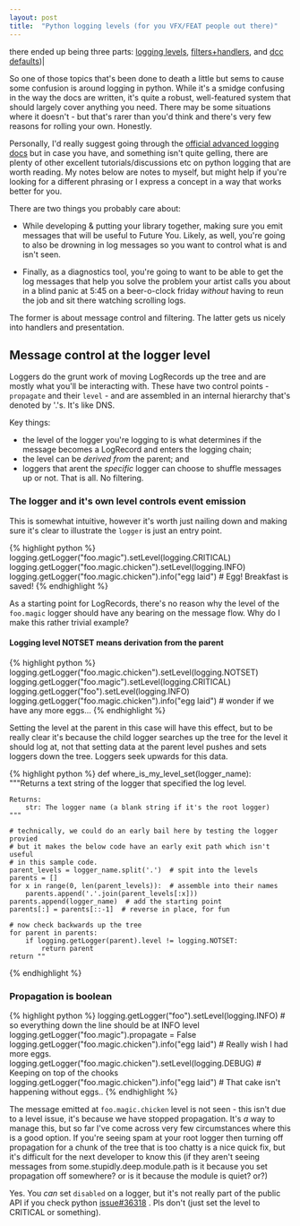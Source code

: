 ```yaml
---
layout: post
title:  "Python logging levels (for you VFX/FEAT people out there)"
---
```

there ended up being three parts: [logging levels][pt1], [filters+handlers][pt2], and [dcc defaults][pt3])|

So one of those topics that's been done to death a little but sems to cause some confusion is around logging in python. While it's a smidge confusing in the way the docs are written, it's quite a robust, well-featured system that should largely cover anything you need. There may be some situations where it doesn't - but that's rarer than you'd think and there's very few reasons for rolling your own. Honestly.

Personally, I'd really suggest going through the [official advanced logging docs][python-advanced-logging] but in case you have, and something isn't quite gelling, there are plenty of other excellent tutorials/discussions etc on python logging that are worth reading. My notes below are notes to myself, but might help if you're looking for a different phrasing or I express a concept in a way that works better for you.

There are two things you probably care about:

  - While developing & putting your library together, making sure you emit messages that will be useful to Future You. Likely, as well, you're going to also be drowning in log messages so you want to control what is and isn't seen. 

  - Finally, as a diagnostics tool, you're going to want to be able to get the log messages that help you solve the problem your artist calls you about in a blind panic at 5:45 on a beer-o-clock friday _without_ having to reun the job and sit there watching scrolling logs.

The former is about message control and filtering. The latter gets us nicely into handlers and presentation.

## Message control at the logger level

Loggers do the grunt work of moving LogRecords up the tree and are mostly what you'll be interacting with. These have two control points - `propagate` and their `level` - and are assembled in an internal hierarchy that's denoted by '.'s. It's like DNS.

Key things:
  - the level of the logger you're logging to is what determines if the message becomes a LogRecord and enters the logging chain;
  - the level can be _derived from_ the parent; and
  - loggers that arent the *specific* logger can choose to shuffle messages up or not. That is all. No filtering.
    

### The logger and it's own level controls event emission

This is somewhat intuitive, however it's worth just nailing down and making sure it's clear to illustrate the `logger` is just an entry point.

{% highlight python %}
logging.getLogger("foo.magic").setLevel(logging.CRITICAL)
logging.getLogger("foo.magic.chicken").setLevel(logging.INFO)
logging.getLogger("foo.magic.chicken").info("egg laid")    # Egg! Breakfast is saved!
{% endhighlight %}

As a starting point for LogRecords, there's no reason why the level of the `foo.magic` logger should have any bearing on the message flow. Why do I make this rather trivial example?

#### Logging level NOTSET means derivation from the parent

{% highlight python %}
logging.getLogger("foo.magic.chicken").setLevel(logging.NOTSET)
logging.getLogger("foo.magic").setLevel(logging.CRITICAL)
logging.getLogger("foo").setLevel(logging.INFO)
logging.getLogger("foo.magic.chicken").info("egg laid")    # wonder if we have any more eggs...
{% endhighlight %}

Setting the level at the parent in this case will have this effect, but to be really clear it's because the child logger searches up the tree for the level it should log at, not that setting data at the parent level pushes and sets loggers down the tree. Loggers seek upwards for this data.

{% highlight python %}
def where_is_my_level_set(logger_name):
    """Returns a text string of the logger that specified the log level.
    
    Returns:
        str: The logger name (a blank string if it's the root logger)
    """

    # technically, we could do an early bail here by testing the logger provied
    # but it makes the below code have an early exit path which isn't useful
    # in this sample code.
    parent_levels = logger_name.split('.')  # spit into the levels
    parents = []
    for x in range(0, len(parent_levels)):  # assemble into their names
        parents.append('.'.join(parent_levels[:x]))
    parents.append(logger_name)  # add the starting point
    parents[:] = parents[::-1]  # reverse in place, for fun
 
    # now check backwards up the tree
    for parent in parents:
        if logging.getLogger(parent).level != logging.NOTSET:
            return parent
    return ""
{% endhighlight %}

### Propagation is boolean

{% highlight python %}
logging.getLogger("foo").setLevel(logging.INFO)   # so everything down the line should be at INFO level
logging.getLogger("foo.magic").propagate = False
logging.getLogger("foo.magic.chicken").info("egg laid")    # Really wish I had more eggs.
logging.getLogger("foo.magic.chicken").setLevel(logging.DEBUG)  # Keeping on top of the chooks
logging.getLogger("foo.magic.chicken").info("egg laid")    # That cake isn't happening without eggs..
{% endhighlight %}

The message emitted at `foo.magic.chicken` level is not seen - this isn't due to a level issue, it's because we have stopped propagation. It's *a* way to manage this, but so far I've come across very few circumstances where this is a good option. If you're seeing spam at your root logger then turning off propagation for a chunk of the tree that is too chatty is a nice quick fix, but it's difficult for the next developer to know this (if they aren't seeing messages from some.stupidly.deep.module.path is it because you set propagation off somewhere? or is it because the module is quiet? or?)

Yes. You *can* set `disabled` on a logger, but it's not really part of the public API if you check python [issue#36318][disable-not-public] . Pls don't (just set the level to CRITICAL or something).


[python-advanced-logging]: https://docs.python.org/3/howto/logging.html#logging-advanced-tutorial 
[disable-not-public]: https://bugs.python.org/issue36318
[pt1]: /2020/07/18/python-logging.html
[pt2]: /2020/07/19/python-logging-filterhandler.html
[pt3]: /2020/07/21/dcc-defaults.html